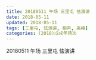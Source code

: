 ```yaml
---
title: 20180511 午场 三里屯 怯演讲
date: 2018-05-11
updated: 2018-05-11
tags: [三里屯, 怯演讲, 相声, 高峰]
categories: (2018)戊戌年场次 
---
```

20180511 午场 三里屯 怯演讲
